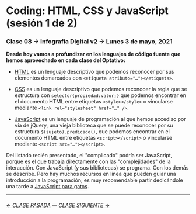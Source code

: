 # Coding: HTML, CSS y JavaScript (sesión 1 de 2)

### Clase 08 → Infografía Digital v2 → Lunes 3 de mayo, 2021 

**Desde hoy vamos a profundizar en los lenguajes de código fuente que hemos aprovechado en cada clase del Optativo:**

- [HTML](https://github.com/profesorfaco/dno075-2021/wiki/HTML) es un lenguaje descriptivo que podemos reconocer por sus elementos demarcados con `<etiqueta atributo="…"></etiqueta>`.

- [CSS](https://github.com/profesorfaco/dno075-2021/wiki/CSS) es un lenguaje descriptivo que podemos reconocer la regla que se estructura con `selector{propiedad:valor;}` que podemos encontrar en el documento HTML entre etiquetas `<style></style>` o vincularse mediante `<link rel="stylesheet" href="…" />`.

- [JavaScript](https://github.com/profesorfaco/dno075-2021/wiki/JavaScript) es un lenguaje de programación al que hemos accediso por vía de jQuery, una vieja biblioteca que se puede reconocer por su estructura `$(sujeto).predicado()`, que podemos encontrar en el documento HTML entre etiquetas `<script></script>` o vincularse mediante `<script src="…"></script>`.

Del listado recién presentado, el "complicado" podría ser JavaScript, porque es el que trabaja directamente con las "complejidades" de la interacción. Con JavaScript (y sus bibliotecas) se programa. Con los demás se describe. Pero hay muchos recursos en línea que pueden guiar una introducción a la programación; es muy recomendable partir dedicándole una tarde a [JavaScript para gatos](https://jsparagatos.com/).

- - - - - - - -

###### [← CLASE PASADA](https://github.com/profesorfaco/dno075-2021/tree/main/clase-07) — [CLASE SIGUIENTE →](https://github.com/profesorfaco/dno075-2021/tree/main/clase-10) 
